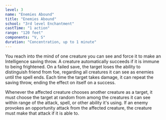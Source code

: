 ```yaml
---
level: 3
name: "Enemies Abound"
title: "Enemies Abound"
school: "3rd level Enchantment"
castTime: "1 action"
range: "120 feet"
components: "V, S"
duration: "Concentration, up to 1 minute"
---
```


You reach into the mind of one creature you can see and force it to make an Intelligence saving throw. A creature automatically succeeds if it is immune to being frightened. On a failed save, the target loses the ability to distinguish friend from foe, regarding all creatures it can see as enemies until the spell ends. Each time the target takes damage, it can repeat the saving throw, ending the effect on itself on a success.

Whenever the affected creature chooses another creature as a target, it must choose the target at random from among the creatures it can see within range of the attack, spell, or other ability it's using. lf an enemy provokes an opportunity attack from the affected creature, the creature must make that attack if it is able to.
